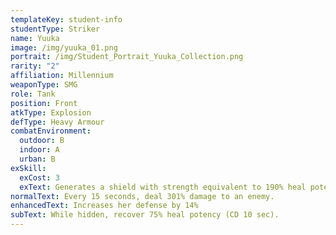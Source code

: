 ```yaml
---
templateKey: student-info
studentType: Striker
name: Yuuka
image: /img/yuuka_01.png
portrait: /img/Student_Portrait_Yuuka_Collection.png
rarity: "2"
affiliation: Millennium
weaponType: SMG
role: Tank
position: Front
atkType: Explosion
defType: Heavy Armour
combatEnvironment:
  outdoor: B
  indoor: A
  urban: B
exSkill:
  exCost: 3
  exText: Generates a shield with strength equivalent to 190% heal potency (15 sec).
normalText: Every 15 seconds, deal 301% damage to an enemy.
enhancedText: Increases her defense by 14%
subText: While hidden, recover 75% heal potency (CD 10 sec).
---
```

